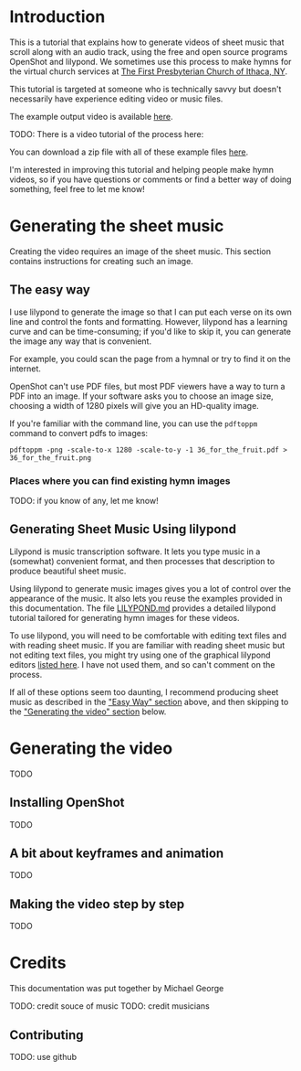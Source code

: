 Introduction
============

This is a tutorial that explains how to generate videos of sheet music that scroll
along with an audio track, using the free and open source programs OpenShot
and lilypond.  We sometimes use this process to make hymns for the virtual church
services at [The First Presbyterian Church of Ithaca, NY](https://www.firstpresithaca.org/).

This tutorial is targeted at someone who is technically savvy but doesn't
necessarily have experience editing video or music files.

The example output video is available [here](https://youtu.be/xXDTDvyrqU8).

TODO: There is a video tutorial of the process here:

You can download a zip file with all of these example files
[here](https://github.com/mdgeorge4153/hymns/archive/main.zip).

I'm interested in improving this tutorial and helping people make hymn videos,
so if you have questions or comments or find a better way of doing something,
feel free to let me know!

Generating the sheet music
==========================

Creating the video requires an image of the sheet music.  This section contains
instructions for creating such an image.


The easy way <a anchor="easy"/>
------------------------------

I use lilypond to generate the image so that I can put each verse on its own
line and control the fonts and formatting.  However, lilypond has a
learning curve and can be time-consuming; if you'd like to skip it, you can
generate the image any way that is convenient.

For example, you could scan the page from a hymnal or try to find it on the
internet.

OpenShot can't use PDF files, but most PDF viewers have a way to turn a PDF
into an image.  If your software asks you to choose an image size, choosing a
width of 1280 pixels will give you an HD-quality image.

If you're familiar with the command line, you can use the `pdftoppm` command to
convert pdfs to images:

    pdftoppm -png -scale-to-x 1280 -scale-to-y -1 36_for_the_fruit.pdf > 36_for_the_fruit.png

### Places where you can find existing hymn images

TODO: if you know of any, let me know!

Generating Sheet Music Using lilypond
-------------------------------------

Lilypond is music transcription software.  It lets you type music in a
(somewhat) convenient format, and then processes that description to produce
beautiful sheet music.

Using lilypond to generate music images gives you a lot of control over the
appearance of the music.  It also lets you reuse the examples provided in this
documentation.  The file [LILYPOND.md](LILYPOND.md) provides a detailed lilypond
tutorial tailored for generating hymn images for these videos.

To use lilypond, you will need to be comfortable with editing text files and
with reading sheet music.  If you are familiar with reading sheet music but not
editing text files, you might try using one of the graphical lilypond editors
[listed here](https://lilypond.org/easier-editing.html).
I have not used them, and so can't comment on the process.

If all of these options seem too daunting, I recommend producing sheet music as
described in the ["Easy Way" section](#easy) above, and then skipping to the
["Generating the video" section](#video) below.

Generating the video
====================

TODO

Installing OpenShot
-------------------

TODO

A bit about keyframes and animation
-----------------------------------

TODO

Making the video step by step
-----------------------------

TODO

Credits
=======

This documentation was put together by Michael George

TODO: credit souce of music
TODO: credit musicians

Contributing
------------

TODO: use github

